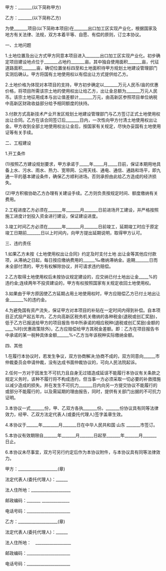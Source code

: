 
 


甲方：_______(以下简称甲方)


乙方：_______(以下简称乙方)


为使_______项目(以下简称本项目)在_______出口加工区实现产业化，根据国家及地方有关法律、法规，双方本着平等、自愿、有偿的原则，订立本协议。


一、土地问题


1.土地位置及出让方式甲方同意本项目进入_______出口加工区实现产业化。初步确定项目建设地点位于_______占地约_______亩。其中独自使用面积_______亩，代征道路面积_______亩，确切位置坐标四至和土地面积待甲方规划土地建设管理部门实测后确认。甲方将国有土地使用权以有偿出让方式提供给乙方。


2.土地价格为体现对本项目的支持，甲方初步确定以_______万元人民币/亩的优惠价格，将项目所需该宗土地的使用权出让给乙方，出让金总额为_______万元人民币。该宗土地征用成本与出让值差额计_______万元，由高新区参照项目单位纳税中高新区财政收益部分给予相同额度的扶持。


3.付款方式高新技术产业开发区规划土地建设管理部门与乙方签订正式土地使用权出让合同。乙方在该合同签订后_______日内，一次性向甲方付清土地使用权出让金。甲方收到全部土地使用权出让金后，按国家有关规定，尽快办妥国有土地使用证等有关手续。


二、工程建设


1.开工条件


(1)按照乙方建设规划要求，甲方承诺于_____年_____月_____日前，保证本期用地具备上水、污水、雨水、热力、宽带网、公用天线、通电、通信、通路和场平，即九通一平的基本建设条件，确保乙方顺利进场。否则承担由此给乙方造成的经济损失。


(2)甲方积极协助乙方办理有关建设手续。乙方则负责按规定时间、额度缴纳有关费用。


2.工程进度乙方必须在_______年_______月_______日前进场开工建设，并严格按照施工进度计划投入资金进行建设，保证建设进度。


3.竣工时间乙方必须在_______年_______月_______日前竣工，延期竣工时应于原定竣工日期前_______日以上时间内，向甲方提出延期说明，取得甲方认可。


三、违约责任


1.如果乙方未按《土地使用权出让合同》约定及时支付土地 出让金等其他应付款项，从滞纳之日起，每日按应缴纳费用的______‰缴纳滞纳金。逾期_______日而未全部付清的，甲方有权解除协议，并可请求违约赔偿。


2.乙方取得土地使用权后未按协议规定建设的，应交纳已付土地出让金_____%的违约金;连续两年不投资建设的，甲方有权按照国家有关规定收回土地使用权。


3.如果由于甲方原因使乙方延期占用土地使用权时，甲方应赔偿乙方已付土地出让金_______%的违约金。


4.为避免国有资产流失，保证甲方对本项目的补贴在一定时间内得到补偿。自本项目正式投产起五年内，乙方向高新区税务机关缴纳的各种税金(退税或创汇奖励)，低于乙方已报送给甲方的项目报告书中所承诺的相应税种(退税或创汇奖励)金额的____%时(优惠政策除外)，乙方应赔偿给甲方其税金差额。即：乙方在项目报告书中承诺的某一税种具体金额______%=乙方当年该税种实际缴纳金额。


四、其他


1.在履行本协议时，若发生争议，双方协商解决;协商不成的，双方同意向______市仲裁委员会申请仲裁，没有达成书面仲裁协议的，可向人民法院起诉。


2.任何一方对于因发生不可抗力且自身无过错造成延误不能履行本协议有关条款之规定义务时，该种不履行将不构成违约，但当事一方必须采取一切必要的补救措施以减少造成的损失。并在发生不可抗力_______日内向另一方提交协议不能履行的或部分不能履行的，以及需延期的理由报告，同时，提供有关部门出据的不可抗力证明。


3.本协议一式_______份，甲、乙双方各执_______份。_______份协议具有同等法律效力，经甲、乙双方法定代表人(或委托代理人)签字盖章生效。


4.本协议于______年________月_______日在中华人民共和国
山东
_______市签订。


5.本协议有效期限自_______年_______月_______日起至_______年_______月_______日止。


6.本协议未尽事宜，双方可另行约定后作为本协议附件，与本协议具有同等法律效力。


甲方：____________________(章)


法定代表人(委托代理人)：______


法人住所地：____________________


邮政编码：_______ ______________


电话号码：______________________


乙方：____________________(章)


法定代表人(委托代理人)：______


法人住所地：　__________________


邮政编码：______________________


电话号码：______________________




 


 

 
 
 
 
 
  


  
 

  


  


  
 
 
 
 

